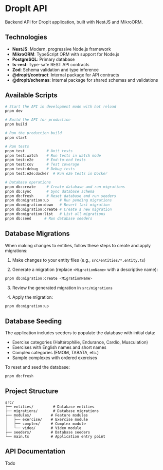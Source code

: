 # DropIt API

Backend API for DropIt application, built with NestJS and MikroORM.

## Technologies

- **NestJS**: Modern, progressive Node.js framework
- **MikroORM**: TypeScript ORM with support for Node.js
- **PostgreSQL**: Primary database
- **ts-rest**: Type-safe REST API contracts
- **Zod**: Schema validation and type inference
- **@dropit/contract**: Internal package for API contracts
- **@dropit/schemas**: Internal package for shared schemas and validations

## Available Scripts

```bash
# Start the API in development mode with hot reload
pnpm dev

# Build the API for production
pnpm build

# Run the production build
pnpm start

# Run tests
pnpm test          # Unit tests
pnpm test:watch    # Run tests in watch mode
pnpm test:e2e      # End-to-end tests
pnpm test:cov      # Test coverage
pnpm test:debug    # Debug tests
pnpm test:e2e:docker  # Run e2e tests in Docker

# Database operations
pnpm db:create     # Create database and run migrations
pnpm db:sync       # Sync database schema
pnpm db:fresh      # Reset database and run seeders
pnpm db:migration:up     # Run pending migrations
pnpm db:migration:down   # Revert last migration
pnpm db:migration:create # Create a new migration
pnpm db:migration:list   # List all migrations
pnpm db:seed      # Run database seeders
```

## Database Migrations

When making changes to entities, follow these steps to create and apply migrations:

1. Make changes to your entity files (e.g., `src/entities/*.entity.ts`)

2. Generate a migration (replace `<MigrationName>` with a descriptive name):
```bash
pnpm db:migration:create <MigrationName>
```

3. Review the generated migration in `src/migrations`

4. Apply the migration:
```bash
pnpm db:migration:up
```

## Database Seeding

The application includes seeders to populate the database with initial data:
- Exercise categories (Haltérophilie, Endurance, Cardio, Musculation)
- Exercises with English names and short names
- Complex categories (EMOM, TABATA, etc.)
- Sample complexes with ordered exercises

To reset and seed the database:
```bash
pnpm db:fresh
```

## Project Structure

```
src/
├── entities/         # Database entities
├── migrations/       # Database migrations
├── modules/         # Feature modules
│   ├── exercise/    # Exercise module
│   ├── complex/     # Complex module
│   └── video/       # Video module
├── seeders/         # Database seeders
└── main.ts          # Application entry point
```

## API Documentation

Todo

